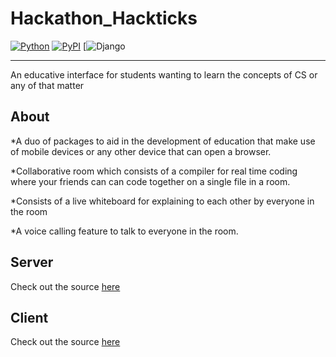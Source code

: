 # Hackathon_Hackticks

[![Python](https://img.shields.io/pypi/pyversions/tensorflow.svg?style=plastic)](https://badge.fury.io/py/tensorflow)
[![PyPI](https://badge.fury.io/py/tensorflow.svg)](https://badge.fury.io/py/tensorflow)
[![Django](https://img.shields.io/pypi/djversions/djangorestframework)
<hr>

An educative interface for students wanting to learn the concepts of CS or any of that matter

## About

*A duo of packages to aid in the development of education that make use of mobile devices or any other device that can open a browser.

*Collaborative room which consists of a compiler for real time coding where your friends can can code together on a single file in a room.

*Consists of a live whiteboard for explaining to each other by everyone in the room

*A voice calling feature to talk to everyone in the room.

## Server

Check out the source [here](https://github.com/hkatkade/hackticks_backend)

## Client

Check out the source [here](https://github.com/mustankap/hackathon_Entropy)
